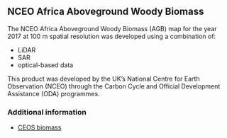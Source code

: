 ## NCEO Africa Aboveground Woody Biomass

The NCEO Africa Aboveground Woody Biomass (AGB) map for the year 2017 at 100 m spatial resolution was developed using a combination of:

- LiDAR
- SAR
- optical-based data

This product was developed by the UK’s National Centre for Earth Observation (NCEO) through the Carbon Cycle and Official Development Assistance (ODA) programmes.

### Additional information

- [CEOS  biomass](https://ceos.org/gst/biomass.html)
